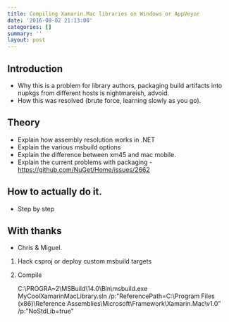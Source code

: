 ```yaml
---
title: Compiling Xamarin.Mac libraries on Windows or AppVeyor
date: '2016-08-02 21:13:00'
categories: []
summary: ''
layout: post
---
```

## Introduction
* Why this is a problem for library authors, packaging build artifacts into nupkgs from different hosts is nightmareish, advoid.
* How this was resolved (brute force, learning slowly as you go).

## Theory
* Explain how assembly resolution works in .NET
* Explain the various msbuild options
* Explain the difference between xm45 and mac mobile.
* Explain the current problems with packaging - https://github.com/NuGet/Home/issues/2662


## How to actually do it.
* Step by step

## With thanks
* Chris & Miguel.

1. Hack csproj or deploy custom msbuild targets
2. Compile

    C:\PROGRA~2\MSBuild\14.0\Bin\msbuild.exe MyCoolXamarinMacLibrary.sln /p:"ReferencePath=C:\Program Files (x86)\Reference Assemblies\Microsoft\Framework\Xamarin.Mac\v1.0" /p:"NoStdLib=true"

